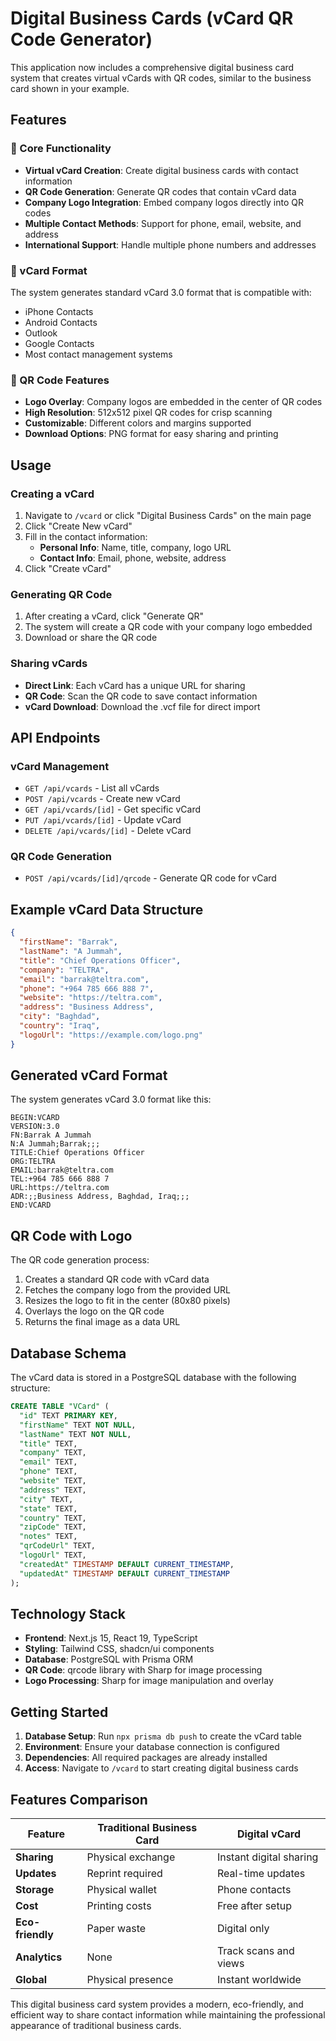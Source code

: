 # Digital Business Cards (vCard QR Code Generator)

This application now includes a comprehensive digital business card system that creates virtual vCards with QR codes, similar to the business card shown in your example.

## Features

### 🎯 Core Functionality
- **Virtual vCard Creation**: Create digital business cards with contact information
- **QR Code Generation**: Generate QR codes that contain vCard data
- **Company Logo Integration**: Embed company logos directly into QR codes
- **Multiple Contact Methods**: Support for phone, email, website, and address
- **International Support**: Handle multiple phone numbers and addresses

### 📱 vCard Format
The system generates standard vCard 3.0 format that is compatible with:
- iPhone Contacts
- Android Contacts
- Outlook
- Google Contacts
- Most contact management systems

### 🎨 QR Code Features
- **Logo Overlay**: Company logos are embedded in the center of QR codes
- **High Resolution**: 512x512 pixel QR codes for crisp scanning
- **Customizable**: Different colors and margins supported
- **Download Options**: PNG format for easy sharing and printing

## Usage

### Creating a vCard
1. Navigate to `/vcard` or click "Digital Business Cards" on the main page
2. Click "Create New vCard"
3. Fill in the contact information:
   - **Personal Info**: Name, title, company, logo URL
   - **Contact Info**: Email, phone, website, address
4. Click "Create vCard"

### Generating QR Code
1. After creating a vCard, click "Generate QR"
2. The system will create a QR code with your company logo embedded
3. Download or share the QR code

### Sharing vCards
- **Direct Link**: Each vCard has a unique URL for sharing
- **QR Code**: Scan the QR code to save contact information
- **vCard Download**: Download the .vcf file for direct import

## API Endpoints

### vCard Management
- `GET /api/vcards` - List all vCards
- `POST /api/vcards` - Create new vCard
- `GET /api/vcards/[id]` - Get specific vCard
- `PUT /api/vcards/[id]` - Update vCard
- `DELETE /api/vcards/[id]` - Delete vCard

### QR Code Generation
- `POST /api/vcards/[id]/qrcode` - Generate QR code for vCard

## Example vCard Data Structure

```json
{
  "firstName": "Barrak",
  "lastName": "A Jummah",
  "title": "Chief Operations Officer",
  "company": "TELTRA",
  "email": "barrak@teltra.com",
  "phone": "+964 785 666 888 7",
  "website": "https://teltra.com",
  "address": "Business Address",
  "city": "Baghdad",
  "country": "Iraq",
  "logoUrl": "https://example.com/logo.png"
}
```

## Generated vCard Format

The system generates vCard 3.0 format like this:

```
BEGIN:VCARD
VERSION:3.0
FN:Barrak A Jummah
N:A Jummah;Barrak;;;
TITLE:Chief Operations Officer
ORG:TELTRA
EMAIL:barrak@teltra.com
TEL:+964 785 666 888 7
URL:https://teltra.com
ADR:;;Business Address, Baghdad, Iraq;;;
END:VCARD
```

## QR Code with Logo

The QR code generation process:
1. Creates a standard QR code with vCard data
2. Fetches the company logo from the provided URL
3. Resizes the logo to fit in the center (80x80 pixels)
4. Overlays the logo on the QR code
5. Returns the final image as a data URL

## Database Schema

The vCard data is stored in a PostgreSQL database with the following structure:

```sql
CREATE TABLE "VCard" (
  "id" TEXT PRIMARY KEY,
  "firstName" TEXT NOT NULL,
  "lastName" TEXT NOT NULL,
  "title" TEXT,
  "company" TEXT,
  "email" TEXT,
  "phone" TEXT,
  "website" TEXT,
  "address" TEXT,
  "city" TEXT,
  "state" TEXT,
  "country" TEXT,
  "zipCode" TEXT,
  "notes" TEXT,
  "qrCodeUrl" TEXT,
  "logoUrl" TEXT,
  "createdAt" TIMESTAMP DEFAULT CURRENT_TIMESTAMP,
  "updatedAt" TIMESTAMP DEFAULT CURRENT_TIMESTAMP
);
```

## Technology Stack

- **Frontend**: Next.js 15, React 19, TypeScript
- **Styling**: Tailwind CSS, shadcn/ui components
- **Database**: PostgreSQL with Prisma ORM
- **QR Code**: qrcode library with Sharp for image processing
- **Logo Processing**: Sharp for image manipulation and overlay

## Getting Started

1. **Database Setup**: Run `npx prisma db push` to create the vCard table
2. **Environment**: Ensure your database connection is configured
3. **Dependencies**: All required packages are already installed
4. **Access**: Navigate to `/vcard` to start creating digital business cards

## Features Comparison

| Feature | Traditional Business Card | Digital vCard |
|---------|-------------------------|---------------|
| **Sharing** | Physical exchange | Instant digital sharing |
| **Updates** | Reprint required | Real-time updates |
| **Storage** | Physical wallet | Phone contacts |
| **Cost** | Printing costs | Free after setup |
| **Eco-friendly** | Paper waste | Digital only |
| **Analytics** | None | Track scans and views |
| **Global** | Physical presence | Instant worldwide |

This digital business card system provides a modern, eco-friendly, and efficient way to share contact information while maintaining the professional appearance of traditional business cards.
